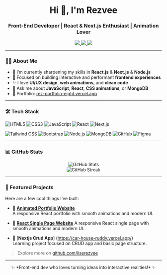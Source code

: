 <h1 align="center">Hi 👋, I'm Rezvee</h1>
<h3 align="center">Front-End Developer | React  & Next.js  Enthusiast | Animation Lover</h3>

<p align="center">
  <a href="https://rez-portfolio-eight.vercel.app/" target="_blank">
    <img src="https://img.shields.io/badge/Portfolio-000?style=for-the-badge&logo=vercel&logoColor=white" />
  </a>
  <a href="https://www.linkedin.com/in/mohammad-rabby-hasan-rezvee-211243349" target="_blank">
    <img src="https://img.shields.io/badge/LinkedIn-0A66C2?style=for-the-badge&logo=linkedin&logoColor=white" />
  </a>
  <a href="mailto:rabbyrezvee.dev@gmail.com">
    <img src="https://img.shields.io/badge/Email-D14836?style=for-the-badge&logo=gmail&logoColor=white" />
  </a>
</p>

---

### 🧑‍💻 About Me

- 🌱 I’m currently sharpening my skills in **React.js**  & **Next.js** & **Node.js**
- 🎯 Focused on building interactive and performant **frontend experiences**
- ✨ I love **UI/UX design**, **web animations**, and **clean code**
- 💬 Ask me about **JavaScript**, **React**, **CSS animations**, or **MongoDB**
- 🚀 Portfolio: [rez-portfolio-eight.vercel.app](https://rez-portfolio-eight.vercel.app/)

---

### 🛠️ Tech Stack

![HTML5](https://img.shields.io/badge/-HTML5-E34F26?style=flat-square&logo=html5&logoColor=white)
![CSS3](https://img.shields.io/badge/-CSS3-1572B6?style=flat-square&logo=css3)
![JavaScript](https://img.shields.io/badge/-JavaScript-F7DF1E?style=flat-square&logo=javascript&logoColor=black)
![React](https://img.shields.io/badge/-React-61DAFB?style=flat-square&logo=react)
![Next.js](https://img.shields.io/badge/-Next.js-000000?style=flat-square&logo=nextdotjs)

![Tailwind CSS](https://img.shields.io/badge/-Tailwind_CSS-38B2AC?style=flat-square&logo=tailwind-css&logoColor=white)
![Bootstrap](https://img.shields.io/badge/-Bootstrap-563D7C?style=flat-square&logo=bootstrap&logoColor=white)
![Node.js](https://img.shields.io/badge/-Node.js-339933?style=flat-square&logo=nodedotjs)
![MongoDB](https://img.shields.io/badge/-MongoDB-47A248?style=flat-square&logo=mongodb&logoColor=white)
![GitHub](https://img.shields.io/badge/-GitHub-181717?style=flat-square&logo=github)
![Figma](https://img.shields.io/badge/-Figma-F24E1E?style=flat-square&logo=figma)

---

### 📊 GitHub Stats

<p align="center">
  <img src="https://github-readme-stats.vercel.app/api?username=liserezvee&show_icons=true&theme=radical" alt="GitHub Stats" />
  <br/>
  <img src="https://github-readme-streak-stats.herokuapp.com/?user=liserezvee&theme=radical" alt="GitHub Streak" />
</p>

---

### 🚀 Featured Projects

Here are a few cool things I've built:

- 🎨 [**Animated Portfolio Website**](https://rez-portfolio-eight.vercel.app/)  
  A responsive React portfolio with smooth animations and modern UI.
- 🎨 [**React Single Page Website**](https://miztek-eight.vercel.app/) 
  A responsive React single page with smooth animations and modern UI.

- 🧭 [**Nextjs Crud App**] (https://car-house-ruddy.vercel.app/)  
  Learning project focused on CRUD app and basic page structure.

> Explore more on [github.com/liserezvee](https://github.com/liserezvee)

---

<p align="center">
  ✨ *Front-end dev who loves turning ideas into interactive realities!* ✨
</p>

